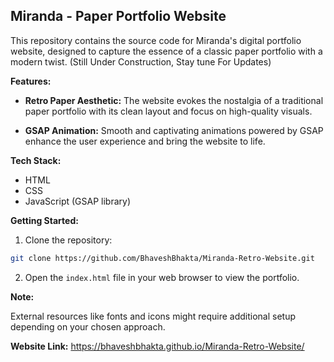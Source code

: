## Miranda - Paper Portfolio Website

This repository contains the source code for Miranda's digital portfolio website, designed to capture the essence of a classic paper portfolio with a modern twist. 
(Still Under Construction, Stay tune For Updates) 

**Features:**

* **Retro Paper Aesthetic:** The website evokes the nostalgia of a traditional paper portfolio with its clean layout and focus on high-quality visuals.

* **GSAP Animation:** Smooth and captivating animations powered by GSAP enhance the user experience and bring the website to life.

**Tech Stack:**

* HTML
* CSS
* JavaScript (GSAP library)

**Getting Started:**

1. Clone the repository:

```bash
git clone https://github.com/BhaveshBhakta/Miranda-Retro-Website.git
```

2. Open the `index.html` file in your web browser to view the portfolio.

**Note:**

External resources like fonts and icons might require additional setup depending on your chosen approach.

**Website Link:**  https://bhaveshbhakta.github.io/Miranda-Retro-Website/
